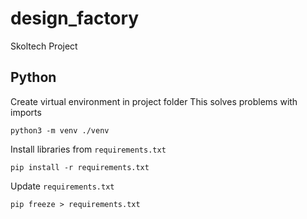 # design_factory
Skoltech Project

## Python
Create virtual environment in project folder
This solves problems with imports

```
python3 -m venv ./venv
```

Install libraries from `requirements.txt`

```
pip install -r requirements.txt
```

Update `requirements.txt`

```
pip freeze > requirements.txt
```
